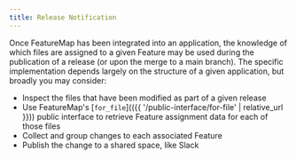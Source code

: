 ```yaml
---
title: Release Notification
---
```


Once FeatureMap has been integrated into an application, the knowledge of which files are assigned to a given Feature may be used during the publication of a release (or upon the merge to a main branch).  The specific implementation depends largely on the structure of a given application, but broadly you may consider:

  - Inspect the files that have been modified as part of a given release
  - Use FeatureMap's [`for_file`](({{ '/public-interface/for-file' | relative_url }})) public interface to retrieve Feature assignment data for each of those files
  - Collect and group changes to each associated Feature
  - Publish the change to a shared space, like Slack
